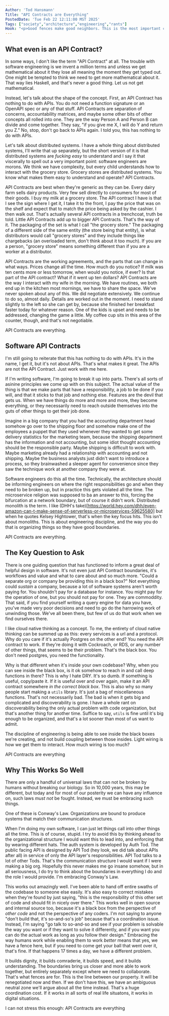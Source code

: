 ```yaml
---
Author: 'Tod Hansmann'
Title: "API Contracts are Everything"
PostedDate: 'Tue Feb 22 12:11:00 MST 2025'
Tags: ["society","architecture","engineering","rants"]
Hook: "<p>Good fences make good neighbors. This is the most important concept in cooperation and coordination of work. Ostensibly I'm talking about software engineering, but it's also true of everything in life. Everything.</p>"
---
```

## What even is an API Contract?

In some ways, I don't like the term "API Contract" at all. The trouble with software engineering is we invent a million terms and unless we get mathematical about it they lose all meaning the moment they get typed out. One might be tempted to think we need to get more mathematical about it. That way lies Haskell, and that's never a good thing. Let us not get mathematical.

Instead, let's talk about the shape of the concept. First, an API Contract has nothing to do with APIs. You do not need a function signature or an OpenAPI spec or any of that stuff. API Contracts are separation of concerns, accountability matrices, and maybe some other bits of other concepts all rolled into one. They are the way Person A and Person B can divide and come together. They say, "if you give me X, I will do Y and return you Z."  No, stop, don't go back to APIs again. I told you, this has nothing to do with APIs.

Let's talk about distributed systems. I have a whole thing about distributed systems, I'll write that up separately, but the short version of it is that distributed systems are _fucking easy_ to understand and I say it that viscerally to spell out a very important point: software engineers are morons. We think we have complexity, but every child understands how to interact with the grocery store. Grocery stores are distributed systems. You know what makes them easy to understand and operate? API Contracts.

API Contracts are best when they're generic as they can be. Every dairy farm sells dairy products. Very few sell directly to consumers for most of their goods. I buy my milk at a grocery store. The API contract I have is that I see the sign where I get it, I take it to the front, I pay the price that was on the shelf and expect that to match the price being asked by the cashier. I then walk out. That's actually several API contracts in a trenchcoat, truth be told. Little API Contracts add up to bigger API Contracts. That's the way of it. The packaging of the set is what I call "the grocery store." The packaging of a different side of the same entity (the store being that entity), is what distributors would call "grocery stores" and they include things like chargebacks (an overloaded term, don't think about it too much). If you are a person, "grocery store" means something different than if you are a worker at a distributor.

API Contracts are the working agreements, and the parts that can change in what ways. Prices change all the time. How much do you notice? If milk was ten cents more or less tomorrow, when would you notice, if ever? Is that part of the API contract? What if it went up ten dollars? API Contracts are the way I interact with my wife in the morning. We have routines, we both end up in the kitchen most mornings, we have to share the space. We've never spoken about any of this. We did negotiate extensively. We continue to do so, almost daily. Details are worked out in the moment. I need to stand slightly to the left so she can get by, because she finished her breakfast faster today for whatever reason. One of the kids is upset and needs to be addressed, changing the game a little. My coffee cup sits in this area of the counter, though, and that's not negotiable.

API Contracts are everything.

## Software API Contracts

I'm still going to reiterate that this has nothing to do with APIs. It's in the name, I get it, but it's not about APIs. That's what makes it great. The APIs are not the API Contract. Just work with me here.

If I'm writing software, I'm going to break it up into parts. There's all sorts of asinine principles we come up with on this subject. The actual value of the thing is that we make parts that have a responsibility, a job to be done if you will, and that it sticks to that job and nothing else. Features are the devil that gets us. When we have things do more and more and more, they become everything, or they necessarily need to reach outside themselves into the guts of other things to get their job done.

Imagine in a big company that you had the accounting department head somehow go over to the shipping floor and somehow make one of the employees a puppet that they used whenever they wanted to get some delivery statistics for the marketing team, because the shipping department has the information and not accounting, but some idiot thought accounting should be the responsible party. Maybe shipping is difficult to work with. Maybe marketing already had a relationship with accounting and not shipping. Maybe the business analysts just didn't want to introduce a process, so they brainwashed a sleeper agent for convenience since they saw the technique work at another company they were at.

Software engineers do this all the time. Technically, the architecture should be informing engineers on where the right responsibilities go and when they need to be broken up, but in practice this gets violated all the time. The microservice religion was supposed to ba an answer to this, forcing the bifurcation at a network boundary, but of course it didn't work. Distributed monolith is the term. I like (DHH's take)[https://world.hey.com/dhh/even-amazon-can-t-make-sense-of-serverless-or-microservices-59625580] but when he quotes Kelsey Hightower, that's when the key focus hits. This isn't about monoliths. This is about engineering discipline, and the way you do that is organizing things so they have good boundaries.

API Contracts are everything.

## The Key Question to Ask

There is one guiding question that has functioned to inform a great deal of helpful design in software. It's not even just API Contract boundaries, it's workflows and value and what to care about and so much more. "Could a separate org or company be providing this in a black box?" Not everything could _sustain_ a company, because a lot of software systems aren't worth paying for. You shouldn't pay for a database for instance. You might pay for the operation of one, but you should not pay for one. They are commoddity. That said, if you find yourself writing a query engine for data you have, you've made very poor decisions and need to go do the harrowing work of unwinding those. We've all been there, but few of us do that work when we find ourselves there.

I like cloud native thinking as a concept. To me, the entirety of cloud native thinking can be summed up as this: every services is a url and a protocol. Why do you care if it's actually Postgres on the other end? You need the API contract to work. If they're doing it with Cockroach, or RDS, or any number of other things, that seems to be their problem. That's the black box. You don't need postgres, you need the functionality.

Why is that different when it's inside your own codebase? Why, when you can see inside the black box, is it ok somehow to reach in and call deep functions in there? This is why I hate DRY. It's so dumb. If something is useful, copy/paste it. If it is useful over and over again, make it an API contract somewhere _in the correct black box_. This is also why so many people start making a `utils` library. It's just a bag of miscellaneous functions. That's not necessarily bad. The bad is when it gets big and complicated and discoverability is gone. I have a whole rant on discoverability being the only actual problem with code organization, but that's another thing for another time. Suffice to say, `utils` is fine until it's big enough to be organized, and that's a lot sooner than most of us want to admit.

The discipline of engineering is being able to see inside the black boxes we're creating, and not build coupling between those insides. Light wiring is how we get them to interact. How much wiring is too much?

API Contracts are everything

## Why This Works So Well

There are only a handful of universal laws that can not be broken by humans without breaking our biology. So in 10,000 years, this may be different, but today and for most of our posterity we can have any influence on, such laws _must not_ be fought. Instead, we must be embracing such things.

One of these is Conway's Law. Organizations are bound to produce systems that match their communication structures.

When I'm doing my own software, I can just let things call into other things all the time. This is of course, stupid. I try to avoid this by thinking ahead to the organizational structure I would want this to lead into, and enforcing that by wearing different hats. The auth system is developed by Auth Tod. The public facing API is designed by API Tod (hey look, we did talk about APIs after all) in service of only the API layer's responsibilities. API Tod talks to a lot of other Tods. That's the communication structure I would want if I were making a big org. Hopefully this never makes me go insane somehow, but in all seriousness, I do try to think about the boundaries in everything I do and the role I would provide. I'm embracing Conway's Law.

This works out amazingly well. I've been able to hand off entire swaths of the codebase to someone else easily. It's also easy to correct mistakes when they're found by just saying, "this is the responsibility of this other set of code and should fit in nicely over there." This works well in open source and internal source too, because it's a black box from the perspective of _other code_ and not the perspective of any coders. I'm not saying to anyone "don't build that, it's so-and-so's job" because that's a coordination issue. Instead, I'm saying "go talk to so-and-so and see if your problem is solvable the way you want or if they want to solve it differently, and if you want you can do the actual work as long as you follow their design." Embracing the way humans work while enabling them to work _better_ means that yes, we have a fence here, but if you need to come get your ball that went over it, that's fine. If that happens 17 times a day, we have a different problem.

It builds dignity, it builds comraderie, it builds speed, and it builds understanding. The boundaries bring us closer and more able to work together, but entirely separately except where we need to collaborate. That's what fences are for. This is the line between our property. It will be renegotiated now and then. If we don't have this, we have an ambiguous neutral zone we'll argue about all the time instead. That's a huge coordination cost. If it works in all sorts of real life situatons, it works in digital situations.

I can not stress this enough: API Contracts are everything
